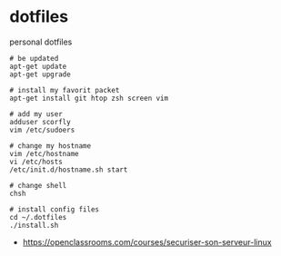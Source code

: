# dotfiles

personal dotfiles

```
# be updated
apt-get update
apt-get upgrade
```
```
# install my favorit packet
apt-get install git htop zsh screen vim
```
```
# add my user
adduser scorfly
vim /etc/sudoers
```
```
# change my hostname
vim /etc/hostname
vi /etc/hosts
/etc/init.d/hostname.sh start
```
```
# change shell
chsh
```
```
# install config files
cd ~/.dotfiles
./install.sh
```


 - https://openclassrooms.com/courses/securiser-son-serveur-linux
